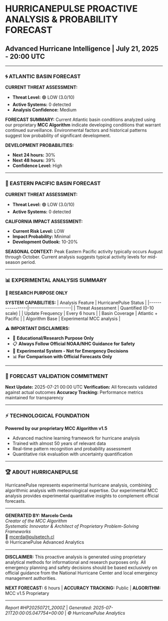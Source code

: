 # HURRICANEPULSE PROACTIVE ANALYSIS & PROBABILITY FORECAST
## Advanced Hurricane Intelligence | July 21, 2025 - 20:00 UTC

---

### 🌀 ATLANTIC BASIN FORECAST

**CURRENT THREAT ASSESSMENT:**
- **Threat Level:** 🟢 LOW (3.0/10)
- **Active Systems:** 0 detected
- **Analysis Confidence:** Medium

**FORECAST SUMMARY:**
Current Atlantic basin conditions analyzed using our proprietary **MCC Algorithm** indicate developing conditions that warrant continued surveillance. Environmental factors and historical patterns suggest low probability of significant development.

**DEVELOPMENT PROBABILITIES:**
- **Next 24 hours:** 30%
- **Next 48 hours:** 39%
- **Confidence Level:** High

---

### 🌊 EASTERN PACIFIC BASIN FORECAST

**CURRENT THREAT ASSESSMENT:**
- **Threat Level:** 🟢 LOW (3.0/10)
- **Active Systems:** 0 detected

**CALIFORNIA IMPACT ASSESSMENT:**
- **Current Risk Level:** LOW
- **Impact Probability:** Minimal
- **Development Outlook:** 10-20%

**SEASONAL CONTEXT:**
Peak Eastern Pacific activity typically occurs August through October. Current analysis suggests typical activity levels for mid-season period.

---
### 📊 EXPERIMENTAL ANALYSIS SUMMARY
**🔬 RESEARCH PURPOSE ONLY**

**SYSTEM CAPABILITIES:**
| Analysis Feature | HurricanePulse Status |
|-----------------|---------------------|
| Threat Assessment | Quantified (0-10 scale) |
| Update Frequency | Every 6 hours |
| Basin Coverage | Atlantic + Pacific |
| Algorithm Base | Experimental MCC analysis |

**⚠️ IMPORTANT DISCLAIMERS:**
- 🚨 **Educational/Research Purpose Only**
- 📋 **Always Follow Official NOAA/NHC Guidance for Safety**
- 🔬 **Experimental System - Not for Emergency Decisions**
- 📊 **For Comparison with Official Forecasts Only**
---
### 🎯 FORECAST VALIDATION COMMITMENT

**Next Update:** 2025-07-21 00:00 UTC
**Verification:** All forecasts validated against actual outcomes
**Accuracy Tracking:** Performance metrics maintained for transparency

---

### ⚡ TECHNOLOGICAL FOUNDATION

**Powered by our proprietary MCC Algorithm v1.5**
- Advanced machine learning framework for hurricane analysis
- Trained with almost 50 years of relevant data
- Real-time pattern recognition and probability assessment
- Quantitative risk evaluation with uncertainty quantification

---

### 🏆 ABOUT HURRICANEPULSE

HurricanePulse represents experimental hurricane analysis, combining algorithmic analysis with meteorological expertise. Our experimental MCC analysis provides experimental quantitative insights to complement official forecasts.

---

**GENERATED BY:**
**Marcelo Cerda**  
*Creator of the MCC Algorithm*  
*Systematic Innovator & Architect of Proprietary Problem-Solving Frameworks*  
📧 mcerda@pulsetech.cl  
🌐 HurricanePulse Advanced Analytics

---

**DISCLAIMER:** This proactive analysis is generated using proprietary analytical methods for informational and research purposes only. All emergency planning and safety decisions should be based exclusively on official guidance from the National Hurricane Center and local emergency management authorities.

**NEXT FORECAST:** 6 hours | **ACCURACY TRACKING:** Public | **ALGORITHM:** MCC v1.5 Proprietary

---
*Report #HP20250721_2000Z* | *Generated: 2025-07-21T20:00:05.047754+00:00* | *© HurricanePulse Analytics*